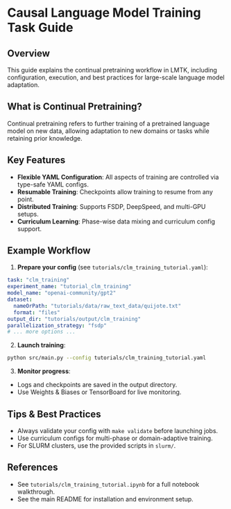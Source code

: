 # Causal Language Model Training Task Guide

## Overview

This guide explains the continual pretraining workflow in LMTK, including configuration, execution, and best practices for large-scale language model adaptation.

## What is Continual Pretraining?
Continual pretraining refers to further training of a pretrained language model on new data, allowing adaptation to new domains or tasks while retaining prior knowledge.

## Key Features
- **Flexible YAML Configuration**: All aspects of training are controlled via type-safe YAML configs.
- **Resumable Training**: Checkpoints allow training to resume from any point.
- **Distributed Training**: Supports FSDP, DeepSpeed, and multi-GPU setups.
- **Curriculum Learning**: Phase-wise data mixing and curriculum config support.

## Example Workflow

1. **Prepare your config** (see `tutorials/clm_training_tutorial.yaml`):

```yaml
task: "clm_training"
experiment_name: "tutorial_clm_training"
model_name: "openai-community/gpt2"
dataset:
  nameOrPath: "tutorials/data/raw_text_data/quijote.txt"
  format: "files"
output_dir: "tutorials/output/clm_training"
parallelization_strategy: "fsdp"
# ... more options ...
```

2. **Launch training**:

```bash
python src/main.py --config tutorials/clm_training_tutorial.yaml
```

3. **Monitor progress**:
- Logs and checkpoints are saved in the output directory.
- Use Weights & Biases or TensorBoard for live monitoring.

## Tips & Best Practices
- Always validate your config with `make validate` before launching jobs.
- Use curriculum configs for multi-phase or domain-adaptive training.
- For SLURM clusters, use the provided scripts in `slurm/`.

## References
- See `tutorials/clm_training_tutorial.ipynb` for a full notebook walkthrough.
- See the main README for installation and environment setup.
